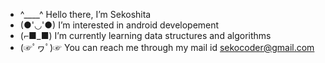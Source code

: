 - ^____^ Hello there, I’m Sekoshita
- (●'◡'●)  I’m interested in android developement
- (⌐■_■)  I’m currently learning data structures and algorithms 
- (☞ﾟヮﾟ)☞ You can reach me through my mail id sekocoder@gmail.com

<!---
sekocoder/sekocoder is a ✨ special ✨ repository because its `README.md` (this file) appears on your GitHub profile.
You can click the Preview link to take a look at your changes.
--->
